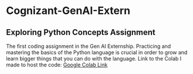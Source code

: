 # Cognizant-GenAI-Extern

## Exploring Python Concepts Assignment 
The first coding assignment in the Gen AI Externship. Practicing and mastering the basics of the Python language is crucial in order to grow and learn bigger things that you can do with the language.
Link to the Colab I made to host the code: [Google Colab Link](https://colab.research.google.com/drive/1dvQduvMAUwV293vsbr7nNrAf2ojcW995?usp=sharing)
